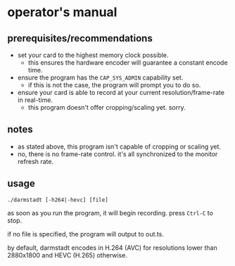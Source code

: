 # operator's manual

## prerequisites/recommendations

- set your card to the highest memory clock possible.
  - this ensures the hardware encoder will guarantee a constant encode time.
- ensure the program has the `CAP_SYS_ADMIN` capability set.
  - if this is not the case, the program will prompt you to do so.
- ensure your card is able to record at your current resolution/frame-rate in real-time.
  - this program doesn't offer cropping/scaling yet. sorry.

## notes

- as stated above, this program isn't capable of cropping or scaling yet.
- no, there is no frame-rate control. it's all synchronized to the monitor refresh rate.

## usage

```
./darmstadt [-h264|-hevc] [file]
```

as soon as you run the program, it will begin recording. press `Ctrl-C` to stop.

if no file is specified, the program will output to out.ts.

by default, darmstadt encodes in H.264 (AVC) for resolutions lower than 2880x1800 and HEVC (H.265) otherwise.



